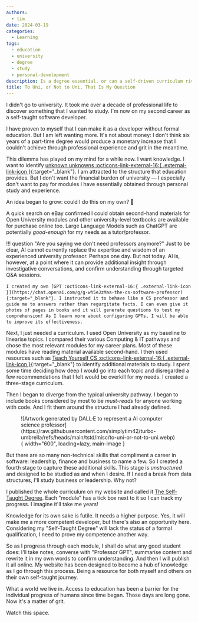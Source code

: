 ```yaml
---
authors:
  - tim
date: 2024-03-19
categories:
  - Learning
tags:
  - education
  - university
  - degree
  - study
  - personal-development
description: Is a degree essential, or can a self-driven curriculum rival formal education?
title: To Uni, or Not to Uni, That Is My Question
---
```


I didn't go to university. It took me over a decade of professional life to discover something that I wanted to study. I'm now on my second career as a self-taught software developer.

I have proven to myself that I can make it as a developer without formal education. But I am left wanting more. It's not about money: I don't think six years of a part-time degree would produce a monetary increase that I couldn't achieve through professional experience and grit in the meantime.

<!-- more -->

This dilemma has played on my mind for a while now. I want knowledge. I want to identify [unknown unknowns :octicons-link-external-16:{ .external-link-icon }](https://en.wikipedia.org/wiki/There_are_unknown_unknowns){:target="_blank"}. I am attracted to the structure that education provides. But I don't want the financial burden of university — I especially don't want to pay for modules I have essentially obtained through personal study and experience.

An idea began to grow: could I do this on my own? :thinking:

A quick search on eBay confirmed I could obtain second-hand materials for Open University modules and other university-level textbooks are available for purchase online too. Large Language Models such as ChatGPT are potentially _good-enough_ for my needs as a tutor/professor.

!!! question "Are you saying we don't need professors anymore?"
    Just to be clear, AI cannot currently replace the expertise and wisdom of an experienced university professor. Perhaps one day. But not today. AI is, however, at a point where it can provide additional insight through investigative conversations, and confirm understanding through targeted Q&A sessions.

    I created my own [GPT :octicons-link-external-16:{ .external-link-icon }](https://chat.openai.com/g/g-wh5eJzMaa-the-cs-software-professor){:target="_blank"}. I instructed it to behave like a CS professor and guide me to answers rather than regurgitate facts. I can even give it photos of pages in books and it will generate questions to test my comprehension! As I learn more about configuring GPTs, I will be able to improve its effectiveness.

Next, I just needed a curriculum. I used Open University as my baseline to linearise topics. I compared their various Computing & IT pathways and chose the most relevant modules for my career plans. Most of these modules have reading material available second-hand. I then used resources such as [Teach Yourself CS :octicons-link-external-16:{ .external-link-icon }](https://www.teachyourselfcs.com){:target="_blank"} to identify additional materials to study. I spent some time deciding how deep I would go into each topic and disregarded a few recommendations that I felt would be overkill for my needs. I created a three-stage curriculum.

Then I began to diverge from the typical university pathway. I began to include books considered by most to be _must-reads_ for anyone working with code. And I fit them around the structure I had already defined.

<figure markdown>
  ![Artwork generated by DALL·E to represent a AI computer science professor](https://raw.githubusercontent.com/simplytim42/turbo-umbrella/refs/heads/main/tstd/misc/to-uni-or-not-to-uni.webp){ width="600", loading=lazy, main-image }
</figure>

But there are so many non-technical skills that compliment a career in software: leadership, finance and business to name a few. So I created a fourth stage to capture these additional skills. This stage is _unstructured_ and designed to be studied as and when I desire. If I need a break from data structures, I'll study business or leadership. Why not?

I published the whole curriculum on my website and called it [The Self-Taught Degree](../../../index.md). Each "module" has a tick box next to it so I can track my progress. I imagine it'll take me years! 

Knowledge for its own sake is futile. It needs a higher purpose. Yes, it will make me a more competent developer, but there's also an opportunity here. Considering my "Self-Taught Degree" will lack the status of a formal qualification, I need to prove my competence another way.

So as I progress through each module, I shall do what any good student does: I'll take notes, converse with "Professor GPT", summarise content and rewrite it in my own words to confirm understanding. And then I will publish it all online. My website has been designed to become a hub of knowledge as I go through this process. Being a resource for both myself and others on their own self-taught journey.

What a world we live in. Access to education has been a barrier for the individual progress of humans since time began. Those days are long gone. Now it's a matter of grit.

Watch this space.
